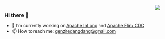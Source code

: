 <img align="right" src="https://github-readme-stats.vercel.app/api?username=gong&show_icons=true&line_height=32&hide_border=true" />

### Hi there 👋  
- 🔭 I’m currently working on [Apache InLong](https://github.com/apache/inlong) and [Apache Flink CDC](https://github.com/apache/flink-cdc)
- 📫 How to reach me: genzhedangdang@gmail.com
  
<!--
**gong/gong** is a ✨ _special_ ✨ repository because its `README.md` (this file) appears on your GitHub profile.

Here are some ideas to get you started:

- 🔭 I’m currently working on ...
- 🌱 I’m currently learning ...
- 👯 I’m looking to collaborate on ...
- 🤔 I’m looking for help with ...
- 💬 Ask me about ...
- 📫 How to reach me: ...
- 😄 Pronouns: ...
- ⚡ Fun fact: ...
-->
